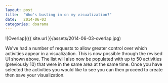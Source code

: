 ```yaml
---
layout: post
title:  "Who's busting in on my visualization?"
date:   2014-06-03
categories: doarama
---
```


![Overlap]({{ site.url }}/assets/2014-06-03-overlap.jpg)

We've had a number of requests to allow greater control over which activities appear in a visualization.
This is now possible through the revised UI shown above.
The list will also now be populated with up to 50 activities (previously 10) that were in the same area at the same time.
Once you have selected the activities you would like to see you can then proceed to create then save your visualization.
